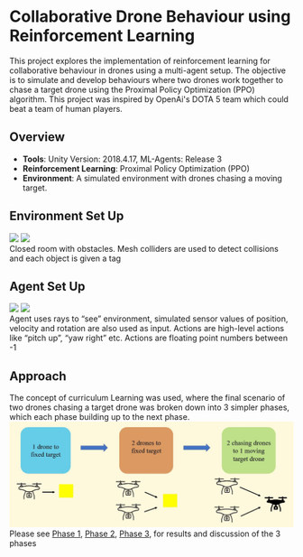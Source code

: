 # Collaborative Drone Behaviour using Reinforcement Learning

This project explores the implementation of reinforcement learning for collaborative behaviour in drones using a multi-agent setup. The objective is to simulate and develop behaviours where two drones work together to chase a target drone using the Proximal Policy Optimization (PPO) algorithm. This project was inspired by OpenAi's DOTA 5 team which could beat a team of human players.

## Overview
- **Tools**: Unity Version: 2018.4.17, ML-Agents: Release 3
- **Reinforcement Learning**: Proximal Policy Optimization (PPO)
- **Environment**: A simulated environment with drones chasing a moving target.



## Environment Set Up

<img src="https://github.com/Printf-Hello-World/AI-Chasing-Drones/assets/59901029/fc1c1f39-0e27-4954-94d6-58da5b1fe94f" width="500">
<img src="https://github.com/Printf-Hello-World/AI-Chasing-Drones/assets/59901029/2b275b76-d105-4f37-8bd2-ec293cc0059b" width="500">
<br />Closed room with obstacles. Mesh colliders are used to detect collisions and each object is given a tag

## Agent Set Up
<img src="https://github.com/Printf-Hello-World/AI-Chasing-Drones/assets/59901029/ed86b0f3-aede-44e2-9d27-187eb338aca5" width="500">
<img src="https://github.com/Printf-Hello-World/AI-Chasing-Drones/assets/59901029/06d45d50-8be6-4b1e-95a3-31bb3248b0b9" width="500">
<br />Agent uses rays to “see” environment, simulated sensor values of position, velocity and rotation are also used as input. Actions are high-level actions like “pitch up”, “yaw right” etc. Actions are floating point numbers between -1 


## Approach ##
The concept of curriculum Learning was used, where the final scenario of two drones chasing a target drone was broken down into 3 simpler phases, which each phase building up to the next phase.<br />
<img src="Media/Project Phases.JPG" >
<br />
Please see [Phase 1](./Phase%201.md), [Phase 2](./docs/), [Phase 3](./docs/), for results and discussion of the 3 phases
